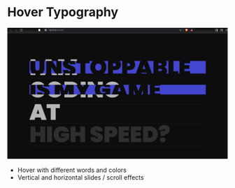 # Hover Typography
![](https://github.com/u-n-s-t-o-p-p-a-b-l-e/dashboard/blob/main/hover-typography/img/hover-typography.png)

+ Hover with different words and colors
+ Vertical and horizontal slides / scroll effects
